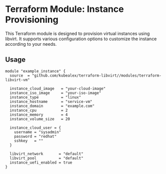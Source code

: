 # Terraform Module: Instance Provisioning

This Terraform module is designed to provision virtual instances using libvirt. It supports various configuration options to customize the instance according to your needs.

## Usage

```hcl
module "example_instance" {
  source  = "github.com/kubealex/terraform-libvirt//modules/terraform-libvirt-vm"

  instance_cloud_image   = "your-cloud-image"
  instance_iso_image     = "your-iso-image"
  instance_type          = "linux"
  instance_hostname      = "service-vm"
  instance_domain        = "example.com"
  instance_cpu           = 2
  instance_memory        = 4
  instance_volume_size   = 20

  instance_cloud_user = {
    username = "sysadmin"
    password = "redhat"
    sshkey   = ""
  }

  libvirt_network       = "default"
  libvirt_pool          = "default"
  instance_uefi_enabled = true
}
